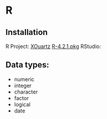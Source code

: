 # R

## Installation

R Project: [XOuartz](https://www.xquartz.org) [R-4.2.1.pkg](https://cloud.r-project.org)
RStudio: 

## Data types:
* numeric
* integer
* character
* factor
* logical
* date
